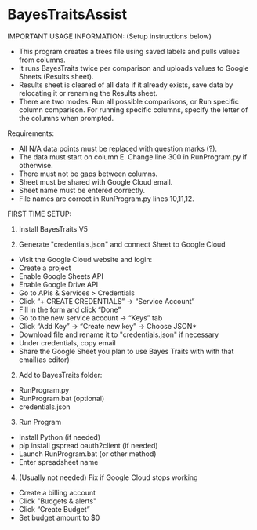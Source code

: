 # BayesTraitsAssist

IMPORTANT USAGE INFORMATION: (Setup instructions below)
- This program creates a trees file using saved labels and pulls values from columns.
- It runs BayesTraits twice per comparison and uploads values to Google Sheets (Results sheet).
- Results sheet is cleared of all data if it already exists, save data by relocating it or renaming the Results sheet.
- There are two modes: Run all possible comparisons, or Run specific column comparison. For running specific columns, specify the letter of the columns when prompted.

Requirements:
- All N/A data points must be replaced with question marks (?).
- The data must start on column E. Change line 300 in RunProgram.py if otherwise.
- There must not be gaps between columns.
- Sheet must be shared with Google Cloud email.
- Sheet name must be entered correctly.
- File names are correct in RunProgram.py lines 10,11,12.


FIRST TIME SETUP:

1. Install BayesTraits V5

2. Generate "credentials.json" and connect Sheet to Google Cloud
- Visit the Google Cloud website and login:
- Create a project
- Enable Google Sheets API
- Enable Google Drive API
- Go to APIs & Services > Credentials
- Click “+ CREATE CREDENTIALS” → “Service Account”
- Fill in the form and click “Done”
- Go to the new service account → “Keys” tab
- Click “Add Key” → “Create new key” → Choose JSON*
- Download file and rename it to "credentials.json" if necessary
- Under credentials, copy email
- Share the Google Sheet you plan to use Bayes Traits with with that email(as editor)

2. Add to BayesTraits folder:
- RunProgram.py
- RunProgram.bat (optional)
- credentials.json

3. Run Program
- Install Python (if needed)
- pip install gspread oauth2client (if needed)
- Launch RunProgram.bat (or other method)
- Enter spreadsheet name

4. (Usually not needed) Fix if Google Cloud stops working
- Create a billing account
- Click "Budgets & alerts"
- Click “Create Budget”
- Set budget amount to $0


